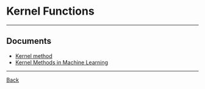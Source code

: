 # Kernel Functions

---

## Documents

- [Kernel method](https://www.engati.com/glossary/kernel-method)
- [Kernel Methods in Machine Learning](https://projecteuclid.org/download/pdfview_1/euclid.aos/1211819561)

---

[Back](./../Both.md)
